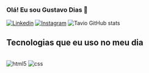 ### Olá! Eu sou Gustavo Dias 🖖
[![Linkedin](https://img.shields.io/badge/LinkedIn-0077B5?style=for-the-badge&logo=linkedin&logoColor=white)](https://www.linkedin.com/in/otavio-dias-6a00451a3)
[![Instagram](https://img.shields.io/badge/Instagram-E4405F?style=for-the-badge&logo=instagram&logoColor=white)](https://www.instagram.com/tavintavoltando/)
![Tavio GitHub stats](https://github-readme-stats.vercel.app/api?username=TavioDs&show_icons=true&theme=dracula)
## Tecnologias que eu uso no meu dia 
<div style="display: inline_block"><br/>
  <img align="=center" alt="html5" src= https://img.shields.io/badge/HTML5-E34F26?style=for-the-badge&logo=html5&logoColor=white/>
  <img align="=center" alt="css" src=https://img.shields.io/badge/CSS-239120?&style=for-the-badge&logo=css3&logoColor=white />
</div>
